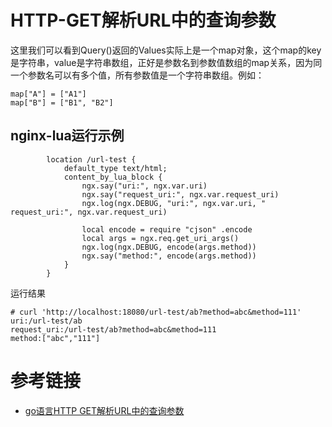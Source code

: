 # HTTP-GET解析URL中的查询参数

这里我们可以看到Query()返回的Values实际上是一个map对象，这个map的key是字符串，value是字符串数组，正好是参数名到参数值数组的map关系，因为同一个参数名可以有多个值，所有参数值是一个字符串数组。例如：
```
map["A"] = ["A1"]
map["B"] = ["B1", "B2"]
```

## nginx-lua运行示例
```
        location /url-test {
            default_type text/html;
            content_by_lua_block {
                ngx.say("uri:", ngx.var.uri)
                ngx.say("request_uri:", ngx.var.request_uri)
                ngx.log(ngx.DEBUG, "uri:", ngx.var.uri, " request_uri:", ngx.var.request_uri)

                local encode = require "cjson" .encode
                local args = ngx.req.get_uri_args()
                ngx.log(ngx.DEBUG, encode(args.method))
                ngx.say("method:", encode(args.method))
            }
        }
```

运行结果
```
# curl 'http://localhost:18080/url-test/ab?method=abc&method=111' 
uri:/url-test/ab
request_uri:/url-test/ab?method=abc&method=111
method:["abc","111"]
```

# 参考链接

- [go语言HTTP GET解析URL中的查询参数](https://www.jianshu.com/p/1075211f0556)

